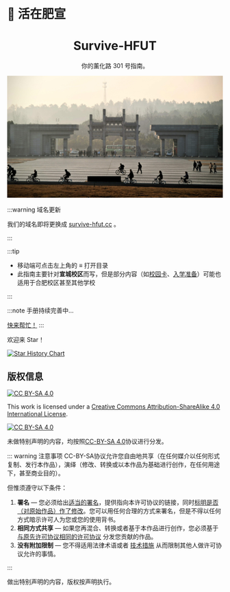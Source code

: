 # 🧱 活在肥宣

<h1 align="center">Survive-HFUT</h1>

<p style="text-align:center"> 
你的薰化路 301 号指南。  
</p>

![东大门](media/east_gate.jpg)

:::warning 域名更新

我们的域名即将更换成 [survive-hfut.cc](https://survive-hfut.cc) 。

:::

:::tip

- 移动端可点击左上角的 **≡** 打开目录
- 此指南主要针对**宣城校区**而写，但是部分内容（如[校园卡](./enrollment/card)、[入学准备](./enrollment/preparation)）可能也适用于合肥校区甚至其他学校

:::

:::note
手册持续完善中...

[快来帮忙！](about/README.md)
:::

欢迎来 Star！

[![Star History Chart](https://api.star-history.com/svg?repos=Survive-HFUT/survive-hfut.github.io&type=Date)](https://gitHub.com/Survive-HFUT/survive-hfut.github.io)

## 版权信息

[![CC BY-SA 4.0][cc-by-sa-shield]][cc-by-sa]

This work is licensed under a [Creative Commons Attribution-ShareAlike 4.0
International License][cc-by-sa].

[![CC BY-SA 4.0][cc-by-sa-image]][cc-by-sa]

[cc-by-sa]: http://creativecommons.org/licenses/by-sa/4.0/
[cc-by-sa-image]: https://licensebuttons.net/l/by-sa/4.0/88x31.png
[cc-by-sa-shield]: https://img.shields.io/badge/License-CC%20BY--SA%204.0-lightgrey.svg

未做特别声明的内容，均按照[CC-BY-SA 4.0](https://creativecommons.org/licenses/by-sa/4.0/deed.zh)协议进行分发。

::: warning 注意事项
CC-BY-SA协议允许您自由地共享（在任何媒介以任何形式复制、发行本作品），演绎（修改、转换或以本作品为基础进行创作，在任何用途下，甚至商业目的）。

但惟须遵守以下条件：

1. **署名** — 您必须给出[适当的署名](https://creativecommons.org/licenses/by-sa/4.0/deed.zh#)，提供指向本许可协议的链接，同时[标明是否（对原始作品）作了修改](https://creativecommons.org/licenses/by-sa/4.0/deed.zh#)。您可以用任何合理的方式来署名，但是不得以任何方式暗示许可人为您或您的使用背书。
2. **相同方式共享** — 如果您再混合、转换或者基于本作品进行创作，您必须基于[与原先许可协议相同的许可协议](https://creativecommons.org/licenses/by-sa/4.0/deed.zh#) 分发您贡献的作品。
3. **没有附加限制** — 您不得适用法律术语或者 [技术措施](https://creativecommons.org/licenses/by-sa/4.0/deed.zh#) 从而限制其他人做许可协议允许的事情。

:::

做出特别声明的内容，版权按声明执行。
